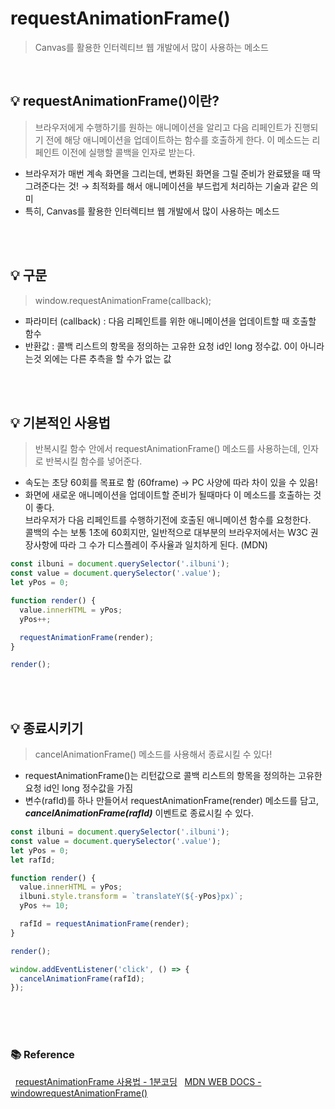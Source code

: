 # requestAnimationFrame()

> Canvas를 활용한 인터렉티브 웹 개발에서 많이 사용하는 메소드

<br>

## 💡 requestAnimationFrame()이란?

> 브라우저에게 수행하기를 원하는 애니메이션을 알리고 다음 리페인트가 진행되기 전에 해당 애니메이션을 업데이트하는 함수를 호출하게 한다. 이 메소드는 리페인트 이전에 실행할 콜백을 인자로 받는다.

- 브라우저가 매번 계속 화면을 그리는데, 변화된 화면을 그릴 준비가 완료됐을 때 딱 그려준다는 것!
  → 최적화를 해서 애니메이션을 부드럽게 처리하는 기술과 같은 의미
- 특히, Canvas를 활용한 인터렉티브 웹 개발에서 많이 사용하는 메소드

<br>
<br>

## 💡 구문

> window.requestAnimationFrame(callback);

- 파라미터 (callback) : 다음 리페인트를 위한 애니메이션을 업데이트할 때 호출할 함수
- 반환값 : 콜백 리스트의 항목을 정의하는 고유한 요청 id인 long 정수값. 0이 아니라는것 외에는 다른 추측을 할 수가 없는 값

<br>
<br>

## 💡 기본적인 사용법

> 반복시킬 함수 안에서 requestAnimationFrame() 메소드를 사용하는데, 인자로 반복시킬 함수를 넣어준다.

- 속도는 초당 60회를 목표로 함 (60frame) → PC 사양에 따라 차이 있을 수 있음!
- 화면에 새로운 애니메이션을 업데이트할 준비가 될때마다 이 메소드를 호출하는 것이 좋다.<br>브라우저가 다음 리페인트를 수행하기전에 호출된 애니메이션 함수를 요청한다.<br>콜백의 수는 보통 1초에 60회지만, 일반적으로 대부분의 브라우저에서는 W3C 권장사항에 따라 그 수가 디스플레이 주사율과 일치하게 된다. (MDN)

```jsx
const ilbuni = document.querySelector('.ilbuni');
const value = document.querySelector('.value');
let yPos = 0;

function render() {
  value.innerHTML = yPos;
  yPos++;

  requestAnimationFrame(render);
}

render();
```

<br>
<br>

## 💡 종료시키기

> cancelAnimationFrame() 메소드를 사용해서 종료시킬 수 있다!

- requestAnimationFrame()는 리턴값으로 콜백 리스트의 항목을 정의하는 고유한 요청 id인 long 정수값을 가짐
- 변수(rafId)를 하나 만들어서 requestAnimationFrame(render) 메소드를 담고, **_cancelAnimationFrame(rafId)_** 이벤트로 종료시킬 수 있다.

```jsx
const ilbuni = document.querySelector('.ilbuni');
const value = document.querySelector('.value');
let yPos = 0;
let rafId;

function render() {
  value.innerHTML = yPos;
  ilbuni.style.transform = `translateY(${-yPos}px)`;
  yPos += 10;

  rafId = requestAnimationFrame(render);
}

render();

window.addEventListener('click', () => {
  cancelAnimationFrame(rafId);
});
```

<br>
<br>
<br>

### 📚 Reference

&nbsp; [requestAnimationFrame 사용법 - 1분코딩](https://youtu.be/9XnqDSabFjM)
&nbsp; [MDN WEB DOCS - windowrequestAnimationFrame()](https://developer.mozilla.org/ko/docs/Web/API/Window/requestAnimationFrame)
<br>
<br>
